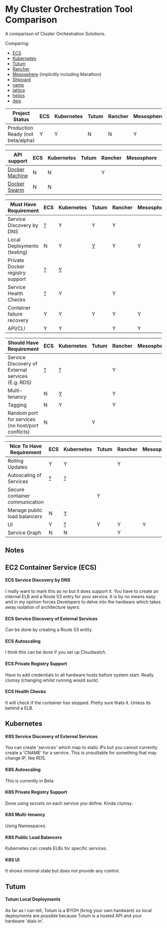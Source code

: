 # My Cluster Orchestration Tool Comparison
A comparison of Cluster Orchestration Solutions.

Comparing:
- [ECS](https://aws.amazon.com/ecs/details/)
- [Kubernetes](http://kubernetes.io)
- [Tutum](https://www.tutum.co)
- [Rancher](http://rancher.com)
- [Mesosphere](https://mesosphere.com) (implicitly including Marathon)
- [Shipyard](http://shipyard-project.com)
- [vamp](http://vamp.io)
- [lattice](http://lattice.cf)
- [helios](https://github.com/spotify/helios)
- [deis](http://deis.io)

| Project Status | ECS | Kubernetes | Tutum | Rancher | Mesosphere | Shipyard | vamp | lattice | helios | deis |
| --------------- | --- | --- | --- | --- | --- | --- | --- | --- | --- | --- |
| Production Ready (not beta/alpha) | Y | Y | N | N | Y | ? | N | ? | Y | Y |

| API support | ECS | Kubernetes | Tutum | Rancher | Mesosphere | Shipyard | vamp | lattice | helios | deis |
| --------------- | --- | --- | --- | --- | --- | --- | --- | --- | --- | --- |
| [Docker Machine](https://docs.docker.com/machine/) | N | N | | Y | |   | |
| [Docker Swarm](https://docs.docker.com/swarm/)     | N | N | |   | | Y | |

|  Must Have Requirement | ECS | Kubernetes | Tutum | Rancher | Mesosphere | Shipyard | vamp | lattice | helios | deis |
| --------------- | --- | --- | --- | --- | --- | --- | --- | --- | --- | --- |
| Service Discovery by DNS        | [?](#ecs-service-discovery-by-dns) | Y                                  | Y                             | Y |   | | |
| Local Deployments (testing)     | N                                  | Y                                  | [Y](#tutum-local-deployments) | Y | Y | | |
| Private Docker registry support | [?](#ecs-private-registry-support) | [Y](#k8s-private-registry-support) |                               |   |   | | |
| Service Health Checks           | [?](#ecs-health-checks)            | Y                                  |                               | Y |   | | |
| Container failure recovery      | Y                                  | Y                                  | Y                             | Y | Y | | |
| API/CLI                         | Y                                  | Y                                  |                               | Y | Y | | |

| Should Have Requirement | ECS | Kubernetes | Tutum | Rancher | Mesosphere | Shipyard | vamp | lattice | helios | deis |
| --------------- | --- | --- | --- | --- | --- | --- | --- | --- | --- | --- |
| Service Discovery of External services (E.g. RDS) | [?](#ecs-service-discovery-of-external-services) | [?](#k8s-service-discovery-of-external-services) |   | Y | | | |
| Multi-tenancy                                     | N                                                | [Y](#k8s-multi-tenancy)                          |   | Y | | | |
| Tagging                                           | N                                                | Y                                                |   | Y | | | |
| Random port for services (no host/port conflicts) | N                                                |                                                  | Y |   | | | |

| Nice To Have Requirement | ECS | Kubernetes | Tutum | Rancher | Mesosphere | Shipyard | vamp | lattice | helios | deis |
| --------------- | --- | --- | --- | --- | --- | --- | --- | --- | --- | --- |
| Rolling Updates                | Y                     | Y                               |   | Y |   | | |
| Autoscaling of Services        | [?](#ecs-autoscaling) | [?](#k8s-autoscaling)           |   |   |   | | |
| Secure container communication |                       |                                 | Y |   |   | | |
| Manage public load balancers   | N                     | [Y](#k8s-public-load-balancers) |   |   |   | | |
| UI                             | Y                     | [?](#k8s-ui)                    | Y | Y | Y | | |
| Service Graph                  | N                     | N                               |   | Y |   | | |

## Notes
## EC2 Container Service (ECS)
#### ECS Service Discovery by DNS
I really want to mark this as no but it does support it. You have to create an internal ELB and a Route 53 entry for your service.
It is by no means easy and in my opinion forces Developers to delve into the hardware which takes away isolation of architecture layers.
#### ECS Service Discovery of External Services
Can be done by creating a Route 53 entity.
#### ECS Autoscaling
I think this can be done if you set up Cloudwatch.
#### ECS Private Registry Support
Have to add credentials to all hardware hosts before system start. Really clumsy (changing whilst running would suck).
#### ECS Health Checks
It will check if the container has stopped. Pretty sure thats it. Unless its behind a ELB.

## Kubernetes
#### K8S Service Discovery of External Services
You can create 'services' which map to static IPs but you cannot currently create a 'CNAME' for a service. This is unsuiltable for something that may change IP, like RDS.
#### K8S Autoscaling
This is currently in Beta
#### K8S Private Registry Support
Done using *secrets* on each service you define. Kinda clumsy.
#### K8S Multi-tenancy
Using Namespaces.
#### K8S Public Load Balancers
Kubernetes can create ELBs for specific services.
#### K8S UI
It shows minimal state but does not provide any control.

## Tutum
#### Tutum Local Deployments
As far as I can tell, Tutum is a BYOH (bring your own hardware) so local deployments are possible because Tutum is a hosted API and your hardware 'dials in'.
